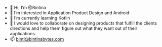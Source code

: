 - 👋 Hi, I’m @Bintina
- 👀 I’m interested in Application Product Design and Android
- 🌱 I’m currently learning Kotlin
- 💞️ I would love to collaborate on designing products that fulfill the clients directions and help them figure out what they want out of their applications.
- 📫 binti@bintinabytes.com

<!---
Bintina/Bintina is a ✨ special ✨ repository because its `README.md` (this file) appears on your GitHub profile.
You can click the Preview link to take a look at your changes.
--->
